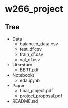 # w266_project

## Tree
- Data
  - balanced_data.csv
  - test_df.csv
  - train_df.csv
  - val_df.csv
- Literature
  - BERT.pdf
- Notebooks
  - eda.ipynb
- Paper
  - final_project.pdf
  - project_proposal.pdf
- README.md

